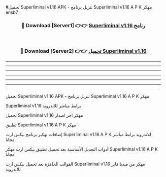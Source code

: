 #تحميل Superliminal v1.16  APK - تنزيل برنامج Superliminal v1.16  A P K مهكر ensb7 



<div align="center">
<h3>🔴 Download [Server1] 👉👉 <a href="https://apkdownload10.web.app/?title=Superliminal v1.16 ">Superliminal v1.16  رنامج</a></h3><br>

<h3>🔴 Download [Server2] 👉👉 <a href="https://apkdownload10.web.app/?title=Superliminal v1.16 ">تحميل Superliminal v1.16  </a></h3>
</div>


----------------------------------------------------------

----------------------------------------------------------

----------------------------------------------------------

----------------------------------------------------------

----------------------------------------------------------

----------------------------------------------------------

----------------------------------------------------------

تحميل Superliminal v1.16  APK - تنزيل برنامج Superliminal v1.16  A P K مهكر

Superliminal v1.16  برابط مباشر للاندرويد

تحميل Superliminal v1.16  مهكر اخر اصدار

تطبيق Superliminal v1.16  A P K مهكر

إضافات تهكير برنامج بيكس ارت Superliminal v1.16  A P K للاندرويد برابط مباشر مجانا

أدوات التعديل الأساسية بعد تحميل تطبيق بيكس ارت مهكر Superliminal v1.16  A P K مجانا

القوالب الجاهزة بعد تحميل بيكس ارت Superliminal v1.16  مهكر من ميديا فاير للاندرويد


